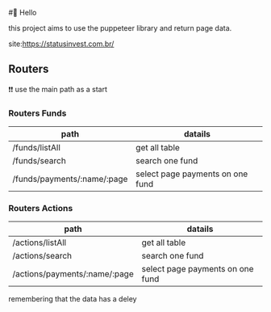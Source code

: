 #👋 Hello 

this project aims to use the puppeteer library and return page data.

site:https://statusinvest.com.br/

## Routers

❗️❗️ use the main path as a start
### Routers Funds

|path|datails|
|-------------|--------------|
|/funds/listAll|get all table|
|/funds/search|search one fund|
|/funds/payments/:name/:page|select page payments on one fund|


### Routers Actions

|path|datails|
|-------------|--------------|
|/actions/listAll|get all table|
|/actions/search|search one fund|
|/actions/payments/:name/:page|select page payments on one fund|




remembering that the data has a deley